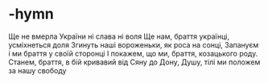 ﻿# -hymn
Ще не вмерла України ні слава ні воля
Ще нам, браття українці, усміхнеться доля
Згинуть наші вороженьки, як роса на сонці,
Запануєм і ми браття у своїй сторонці
І покажем, що ми, браття, козацького роду. 
Станем, браття, в бій кривавий від Сяну до Дону,
Душу, тілі ми положем за нашу свободу
